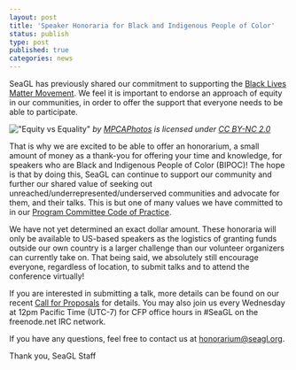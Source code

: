 ```yaml
---
layout: post
title: 'Speaker Honoraria for Black and Indigenous People of Color'
status: publish
type: post
published: true
categories: news
---
```


SeaGL has previously shared our commitment to supporting the [Black Lives Matter Movement](https://seagl.org/news/2020/06/12/black-lives-matter.html). We feel it is important to endorse an approach of equity in our communities, in order to offer the support that everyone needs to be able to participate.

!["Equity vs Equality"](https://live.staticflickr.com/715/31655988501_a2f0c28b1e_k.jpg)
_by [MPCAPhotos](https://www.flickr.com/photos/mpcaphotos/) is licensed under [CC BY-NC 2.0](https://creativecommons.org/licenses/by-nc/2.0/)_


That is why we are excited to be able to offer an honorarium, a small amount of money as a thank-you for offering your time and knowledge, for speakers who are Black and Indigenous People of Color (BIPOC)! The hope is that by doing this, SeaGL can continue to support our community and further our shared value of seeking out unreached/underrepresented/underserved communities and advocate for them, and their talks.  This is but one of many values we have committed to in our [Program Committee Code of Practice](https://seagl.org/news/2020/07/13/code_of_practice.html).

We have not yet determined an exact dollar amount. These honoraria will only be available to US-based speakers as the logistics of granting funds outside our own country is a larger challenge than our volunteer organizers can currently take on. That being said, we absolutely still encourage everyone, regardless of location, to submit talks and to attend the conference virtually!

If you are interested in submitting a talk, more details can be found on our recent [Call for Proposals](https://seagl.org/news/2020/07/14/CFP-open.html) for details. You may also join us every Wednesday at 12pm Pacific Time (UTC-7) for CFP office hours in #SeaGL on the freenode.net IRC network.

If you have any questions, feel free to contact us at <honorarium@seagl.org>.

Thank you,
SeaGL Staff
